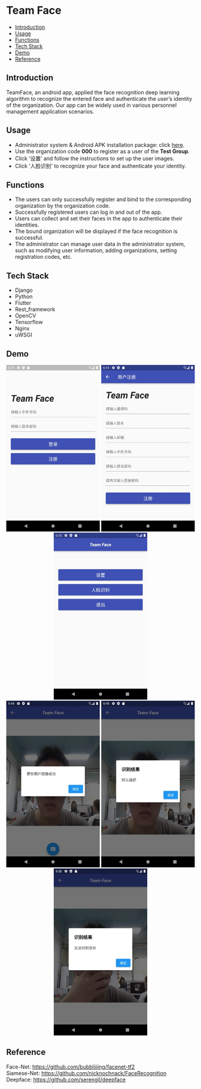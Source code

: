 # Team Face
* [Introduction](#introduction)
* [Usage](#usage)
* [Functions](#functions)
* [Tech Stack](#tech-stack)
* [Demo](#demo)
* [Reference](#reference)

## Introduction
TeamFace, an android app, applied the face recognition deep learning algorithm to recognize the entered face and authenticate the user’s identity of the organization. Our app can be widely used in various personnel management application scenarios.

## Usage
* Administrator system & Android APK installation package: click [here](http://39.103.167.15:6789).
* Use the organization code **000** to register as a user of the **Test Group**.
* Click ‘设置’ and follow the instructions to set up the user images.
* Click ‘人脸识别’ to recognize your face and authenticate your identity.

## Functions
* The users can only successfully register and bind to the corresponding organization by the organization code.
* Successfully registered users can log in and out of the app.
* Users can collect and set their faces in the app to authenticate their identities.
* The bound organization will be displayed if the face recognition is successful.
* The administrator can manage user data in the administrator system, such as modifying user information, adding organizations, setting registration codes, etc.

## Tech Stack
* Django
* Python
* Flutter
* Rest_framework
* OpenCV
* Tensorflow
* Nginx
* uWSGI

## Demo
<p align="center">
<img src="demo/login.jpg" alt="login" width="250"/> <img src="demo/signup.jpg" alt="signup" width="250"/> <img src="demo/home.jpg" alt="home" width="250"/><br>
<img src="demo/setting_success.jpg" alt="setting_success" width="250"/> <img src="demo/rec_success.jpg" alt="rec_success" width="250"/> <img src="demo/rec_failed.jpg" alt="rec_failed" width="250"/>
</p>

## Reference
Face-Net: https://github.com/bubbliiiing/facenet-tf2 <br>
Siamese-Net: https://github.com/nicknochnack/FaceRecognition <br>
Deepface: https://github.com/serengil/deepface 
